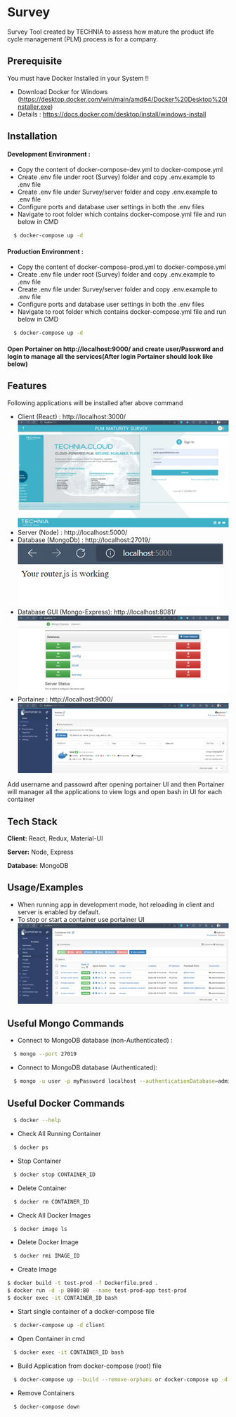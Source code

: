 
# Survey

Survey Tool created by TECHNIA to assess how mature the product life cycle management (PLM) process is for a company.


## Prerequisite

You must have Docker Installed in your System !!

- Download Docker for Windows (https://desktop.docker.com/win/main/amd64/Docker%20Desktop%20Installer.exe)
- Details : https://docs.docker.com/desktop/install/windows-install
## Installation

#### Development Environment : 

- Copy the content of docker-compose-dev.yml to docker-compose.yml
- Create .env file under root (Survey) folder and copy .env.example to .env file 
- Create .env file under Survey/server folder and copy .env.example to .env file
- Configure ports and database user settings in both the .env files
- Navigate to root folder which contains docker-compose.yml file and run below in CMD
    
```bash
  $ docker-compose up -d
```

#### Production Environment : 

- Copy the content of docker-compose-prod.yml to docker-compose.yml
- Create .env file under root (Survey) folder and copy .env.example to .env file 
- Create .env file under Survey/server folder and copy .env.example to .env file
- Configure ports and database user settings in both the .env files
- Navigate to root folder which contains docker-compose.yml file and run below in CMD
    
```bash
  $ docker-compose up -d
```

#### Open Portainer on http://localhost:9000/ and create user/Password and login to manage all the services(After login Portainer should look like below)
## Features


Following applications will be installed after above command
- Client (React) : http://localhost:3000/
![React](https://github.com/pgupta1795/Survey/blob/main/demo/Frontend.PNG)
- Server (Node) : http://localhost:5000/
- Database (MongoDb) : http://localhost:27019/
![Server](https://github.com/pgupta1795/Survey/blob/main/demo/Backend.PNG)
- Database GUI (Mongo-Express): http://localhost:8081/
![React](https://github.com/pgupta1795/Survey/blob/main/demo/Database_GUI.PNG)
- Portainer : http://localhost:9000/
![React](https://github.com/pgupta1795/Survey/blob/main/demo/Portainer.PNG)

Add username and passowrd after opening portainer UI and then Portainer will manager all the applications to view logs and open bash in UI for each container


## Tech Stack

**Client:** React, Redux, Material-UI

**Server:** Node, Express

**Database:** MongoDB


## Usage/Examples

- When running app in development mode, hot reloading in client and server is enabled by default.
- To stop or start a container use portainer UI 
![N|Solid](https://github.com/pgupta1795/Survey/blob/main/demo/Container.PNG)

## Useful Mongo Commands

- Connect to MongoDB database (non-Authenticated) : 
```bash
  $ mongo --port 27019
```

- Connect to MongoDB database (Authenticated): 
```bash
  $ mongo -u user -p myPassword localhost --authenticationDatabase=admin -port 27019
```

## Useful Docker Commands

```bash
  $ docker --help
```

- Check All Running Container 
```bash
  $ docker ps
```

- Stop Container
```bash
  $ docker stop CONTAINER_ID
```

- Delete Container
```bash
  $ docker rm CONTAINER_ID
```

- Check All Docker Images
```bash
  $ docker image ls
```

- Delete Docker Image
```bash
  $ docker rmi IMAGE_ID
```

- Create Image
```bash
$ docker build -t test-prod -f Dockerfile.prod .
$ docker run -d -p 8080:80 --name test-prod-app test-prod
$ docker exec -it CONTAINER_ID bash
```
- Start single container of a docker-compose file
```bash
  $ docker-compose up -d client
```
- Open Container in cmd
```bash
  $ docker exec -it CONTAINER_ID bash
```
- Build Application from docker-compose (root) file
```bash
  $ docker-compose up --build --remove-orphans or docker-compose up -d
```
- Remove Containers
```bash
  $ docker-compose down
```
